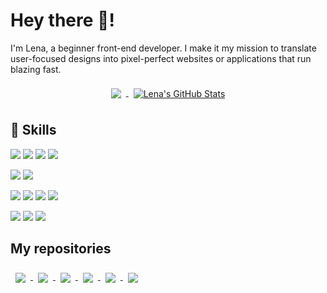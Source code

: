 # Hey there 👋!

I'm Lena, a beginner front-end developer. I make it my mission to translate user-focused designs into pixel-perfect websites or applications that run blazing fast.

<p align='center'>
  <a href="https://github.com/ChestikovaElena">
    <img align="center" style="margin:0.5rem" src="https://github-readme-stats.vercel.app/api/top-langs/?username=ChestikovaElena&hide=html,css&title_color=ffffff&text_color=c9cacc&icon_color=4AB197&bg_color=1A2B34" />
  </a>
  <a href="https://github.com/ChestikovaElena">
    <img align="center" style="margin:0.5rem" src="https://github-readme-stats.vercel.app/api?username=ChestikovaElena&show_icons=true&line_height=27&count_private=true&title_color=ffffff&text_color=c9cacc&icon_color=4AB097&bg_color=1A2B34" alt="Lena's GitHub Stats" />
  </a>
</p>

## 💼 Skills
<p>
  <img src="https://img.shields.io/badge/JavaScript-F7DF1E?style=for-the-badge&logo=javascript&logoColor=black"/>
  <img src="https://img.shields.io/badge/React-20232A?style=for-the-badge&logo=react&logoColor=61DAFB">
  <img src="https://img.shields.io/badge/Redux-593D88?style=for-the-badge&logo=redux&logoColor=white"/>
  <img src="https://img.shields.io/badge/React_Router-CA4245?style=for-the-badge&logo=react-router&logoColor=white"/>
</p>
<p>
  <img src="https://img.shields.io/badge/HTML-239120?style=for-the-badge&logo=html5&logoColor=white"/>
  <img src="https://img.shields.io/badge/CSS-239120?&style=for-the-badge&logo=css3&logoColor=white"/>
</p>
<p>
  <img src="https://img.shields.io/badge/npm-CB3837?style=for-the-badge&logo=npm&logoColor=white" />
  <img src="https://img.shields.io/badge/Node.js-339933?style=for-the-badge&logo=nodedotjs&logoColor=white"/>
  <img src="https://img.shields.io/badge/Jest-C21325?style=for-the-badge&logo=jest&logoColor=white"/>
  <img src="https://img.shields.io/badge/TypeScript-007ACC?style=for-the-badge&logo=typescript&logoColor=white"/>
</p>
<p>
  <img src="https://img.shields.io/badge/GitHub-100000?style=for-the-badge&logo=github&logoColor=white"/>
  <img src="https://img.shields.io/badge/Docker-2CA5E0?style=for-the-badge&logo=docker&logoColor=white"/>
  <img src="https://img.shields.io/badge/Material--UI-0081CB?style=for-the-badge&logo=material-ui&logoColor=white"/>
</p>

## My repositories

  <a href="https://github.com/ChestikovaElena/react-burger">
    <img align="center" style="margin:0.5rem" src="https://github-readme-stats.vercel.app/api/pin/?username=ChestikovaElena&repo=react-burger&title_color=ffffff&text_color=c9cacc&icon_color=4AB197&bg_color=1A2B34" />
  </a>
  <a href="https://github.com/ChestikovaElena/loft-taxi">
    <img align="center" style="margin:0.5rem" src="https://github-readme-stats.vercel.app/api/pin/?username=ChestikovaElena&repo=loft-taxi&title_color=ffffff&text_color=c9cacc&icon_color=4AB197&bg_color=1A2B34" />
  </a>
  <a href="https://github.com/ChestikovaElena/chat">
    <img align="center" style="margin:0.5rem" src="https://github-readme-stats.vercel.app/api/pin/?username=ChestikovaElena&repo=chat&title_color=ffffff&text_color=c9cacc&icon_color=4AB197&bg_color=1A2B34" />
  </a>
  <a href="https://github.com/ChestikovaElena/RockPaperScissors">
    <img align="center" style="margin:0.5rem" src="https://github-readme-stats.vercel.app/api/pin/?username=ChestikovaElena&repo=RockPaperScissors&title_color=ffffff&text_color=c9cacc&icon_color=4AB197&bg_color=1A2B34" />
  </a>
  <a href="https://github.com/ChestikovaElena/geo-review">
    <img align="center" style="margin:0.5rem" src="https://github-readme-stats.vercel.app/api/pin/?username=ChestikovaElena&repo=geo-review&title_color=ffffff&text_color=c9cacc&icon_color=4AB197&bg_color=1A2B34" />
  </a>
  <a href="https://github.com/ChestikovaElena/chocco">
    <img align="center" style="margin:0.5rem" src="https://github-readme-stats.vercel.app/api/pin/?username=ChestikovaElena&repo=chocco&title_color=ffffff&text_color=c9cacc&icon_color=4AB197&bg_color=1A2B34" />
  </a>
